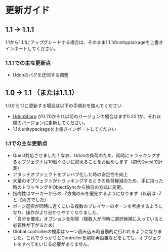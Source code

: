 # 更新ガイド

## 1.1 → 1.1.1

1.1から1.1.1にアップグレードする場合は、そのまま1.1.1のunitypackageを上書きインポートしてください。

### 1.1.1での主な更新点

* Udonのバグを迂回する調整

## 1.0 → 1.1 （または1.1.1）

1.0から1.1に更新する場合は以下の手順おを踏んでください

* [UdonSharp](https://github.com/MerlinVR/UdonSharp/releases) が0.20かそれ以前のバージョンの場合はまず0.20.1か、それ以降のバージョンに更新してください。
* 1.1のunitypackageを上書きインポートしてください

### 1.1での主な更新点

* Quest対応させました！なお、Udonの負荷のため、同時にトラッキングするオブジェクトは10個ぐらいに抑えることをお勧めします（初代Questで計測）
* アタッチオブジェクトをプレハブ化した時の安定性を向上
* 大量のオブジェクトがトラッキングするときの負荷軽減のため、手に持った時のトラッキングをObjectSyncから独自の方式に変更。
* 指向性はマーカーからの+Z方向のみを優先するようになります（以前は+Zと-Z両方でした）
* ボーン選択が同時に近くにいる複数のプレイヤーのボーンを考慮するようになり、操作がより分かりやすくなりました。
* 「自分を優先」オプションを削除（複数人が同時に選択候補に入っていると必要性が下がるため）
* Global controllerの検索はシーン読み込み時自動的に行われるようになりました。これでうっかりとControllerを削除再設置などをしても、オブジェクトをすべてをいじる必要がありません。
